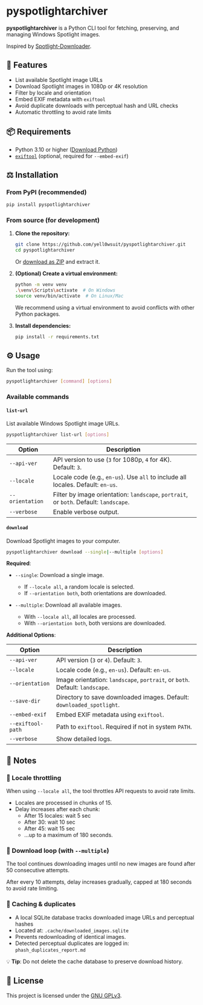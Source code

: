 # pyspotlightarchiver

**pyspotlightarchiver** is a Python CLI tool for fetching, preserving, and managing Windows Spotlight images.

Inspired by [Spotlight-Downloader](https://github.com/ORelio/Spotlight-Downloader).

## 🚀 Features

- List available Spotlight image URLs
- Download Spotlight images in 1080p or 4K resolution
- Filter by locale and orientation
- Embed EXIF metadata with `exiftool`
- Avoid duplicate downloads with perceptual hash and URL checks
- Automatic throttling to avoid rate limits

## 📦 Requirements

- Python 3.10 or higher ([Download Python](https://www.python.org/downloads/))
- [`exiftool`](https://exiftool.org/) (optional, required for `--embed-exif`)

## ⚖️ Installation

### From PyPI (recommended)

```bash
pip install pyspotlightarchiver
```

### From source (for development)

1. **Clone the repository:**

   ```bash
   git clone https://github.com/yell0wsuit/pyspotlightarchiver.git
   cd pyspotlightarchiver
   ```

   Or [download as ZIP](https://github.com/yell0wsuit/pyspotlightarchiver/archive/refs/heads/main.zip) and extract it.

2. **(Optional) Create a virtual environment:**

   ```bash
   python -m venv venv
   .\venv\Scripts\activate  # On Windows
   source venv/bin/activate  # On Linux/Mac
   ```

   We recommend using a virtual environment to avoid conflicts with other Python packages.

3. **Install dependencies:**

   ```bash
   pip install -r requirements.txt
   ```

## ⚙️ Usage

Run the tool using:

```bash
pyspotlightarchiver [command] [options]
```

### Available commands

#### `list-url`

List available Windows Spotlight image URLs.

```bash
pyspotlightarchiver list-url [options]
```

| Option         | Description                                                                 |
|----------------|-----------------------------------------------------------------------------|
| `--api-ver`    | API version to use (`3` for 1080p, `4` for 4K). Default: `3`.               |
| `--locale`     | Locale code (e.g., `en-us`). Use `all` to include all locales. Default: `en-us`. |
| `--orientation`| Filter by image orientation: `landscape`, `portrait`, or `both`. Default: `landscape`. |
| `--verbose`    | Enable verbose output.                                                      |

#### `download`

Download Spotlight images to your computer.

```bash
pyspotlightarchiver download --single|--multiple [options]
```

**Required**:

- `--single`: Download a single image.
  - If `--locale all`, a random locale is selected.
  - If `--orientation both`, both orientations are downloaded.

- `--multiple`: Download all available images.
  - With `--locale all`, all locales are processed.
  - With `--orientation both`, both versions are downloaded.

**Additional Options**:

| Option            | Description                                                                 |
|-------------------|-----------------------------------------------------------------------------|
| `--api-ver`       | API version (`3` or `4`). Default: `3`.                                     |
| `--locale`        | Locale code (e.g., `en-us`). Default: `en-us`.                              |
| `--orientation`   | Image orientation: `landscape`, `portrait`, or `both`. Default: `landscape`. |
| `--save-dir`      | Directory to save downloaded images. Default: `downloaded_spotlight`.       |
| `--embed-exif`    | Embed EXIF metadata using `exiftool`.                                       |
| `--exiftool-path` | Path to `exiftool`. Required if not in system `PATH`.                       |
| `--verbose`       | Show detailed logs.                                                         |

## 📌 Notes

### 🔄 Locale throttling

When using `--locale all`, the tool throttles API requests to avoid rate limits.

- Locales are processed in chunks of 15.
- Delay increases after each chunk:
  - After 15 locales: wait 5 sec
  - After 30: wait 10 sec
  - After 45: wait 15 sec
  - ...up to a maximum of 180 seconds.

### 🔁 Download loop (with `--multiple`)

The tool continues downloading images until no new images are found after 50 consecutive attempts.

After every 10 attempts, delay increases gradually, capped at 180 seconds to avoid rate limiting.

### 📂 Caching & duplicates

- A local SQLite database tracks downloaded image URLs and perceptual hashes
- Located at: `.cache/downloaded_images.sqlite`
- Prevents redownloading of identical images.
- Detected perceptual duplicates are logged in: `phash_duplicates_report.md`

💡 **Tip**: Do not delete the cache database to preserve download history.

## 📄 License

This project is licensed under the [GNU GPLv3](LICENSE).
